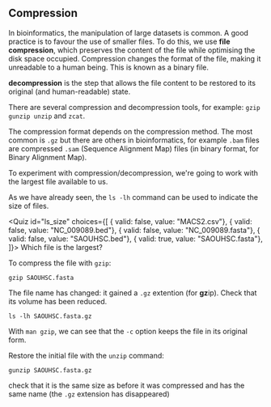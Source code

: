 <script>
import Quiz from "$components/Quiz.svelte"; 
import Execute from "$components/Execute.svelte";
</script>

## Compression

In bioinformatics, the manipulation of large datasets is common. A good practice is to favour the use of smaller files. To do this, we use **file compression**, which preserves the content of the file while optimising the disk space occupied. Compression changes the format of the file, making it unreadable to a human being. This is known as a binary file.

**decompression** is the step that allows the file content to be restored to its original (and human-readable) state.

There are several compression and decompression tools, for example: `gzip gunzip unzip` and `zcat`.

The compression format depends on the compression method. The most common is `.gz` but there are others in bioinformatics, for example `.bam` files are compressed `.sam` (Sequence Alignment Map) files (in binary format, for Binary Alignment Map).

To experiment with compression/decompression, we're going to work with the largest file available to us.

As we have already seen, the `ls -lh` command can be used to indicate the size of files.

<Quiz id="ls_size" choices={[
	{ valid: false, value: "MACS2.csv"},
    { valid: false, value: "NC_009089.bed"},
	{ valid: false, value: "NC_009089.fasta"},
    { valid: false, value: "SAOUHSC.bed"},
    { valid: true, value: "SAOUHSC.fasta"},
]}>
	<span slot="prompt">
		Which file is the largest?
	</span>
</Quiz>

To compress the file with `gzip`:
```
gzip SAOUHSC.fasta
```

The file name has changed: it gained a `.gz` extention (for **gz**ip).
Check that its volume has been reduced.
```
ls -lh SAOUHSC.fasta.gz
```

With `man gzip`, we can see that the `-c` option keeps the file in its original form.

Restore the initial file with the `unzip` command:
```
gunzip SAOUHSC.fasta.gz
```
check that it is the same size as before it was compressed and has the same name (the `.gz` extension has disappeared)
 
